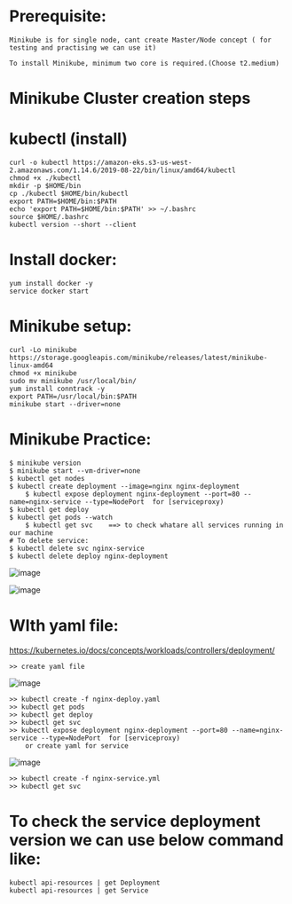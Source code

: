 # Prerequisite:

	Minikube is for single node, cant create Master/Node concept ( for testing and practising we can use it)

	To install Minikube, minimum two core is required.(Choose t2.medium)

# Minikube Cluster creation steps

# kubectl (install)
	curl -o kubectl https://amazon-eks.s3-us-west-2.amazonaws.com/1.14.6/2019-08-22/bin/linux/amd64/kubectl
	chmod +x ./kubectl
	mkdir -p $HOME/bin
	cp ./kubectl $HOME/bin/kubectl
	export PATH=$HOME/bin:$PATH
	echo 'export PATH=$HOME/bin:$PATH' >> ~/.bashrc
	source $HOME/.bashrc
	kubectl version --short --client

# Install docker:
	yum install docker -y
	service docker start

# Minikube setup:
	curl -Lo minikube https://storage.googleapis.com/minikube/releases/latest/minikube-linux-amd64
	chmod +x minikube
	sudo mv minikube /usr/local/bin/
	yum install conntrack -y
	export PATH=/usr/local/bin:$PATH
	minikube start --driver=none

# Minikube Practice:

	$ minikube version
	$ minikube start --vm-driver=none
	$ kubectl get nodes
	$ kubectl create deployment --image=nginx nginx-deployment
        $ kubectl expose deployment nginx-deployment --port=80 --name=nginx-service --type=NodePort  for [serviceproxy)
	$ kubectl get deploy
	$ kubectl get pods --watch
    	$ kubectl get svc    ==> to check whatare all services running in our machine
	# To delete service:
	$ kubectl delete svc nginx-service
	$ kubectl delete deploy nginx-deployment 
	
![image](https://user-images.githubusercontent.com/54719289/111619476-898a5a80-87dd-11eb-9acd-be5e95d820b0.png)

	
![image](https://user-images.githubusercontent.com/54719289/111618683-965a7e80-87dc-11eb-9cd2-d7bba19941a9.png)


# WIth yaml file:
https://kubernetes.io/docs/concepts/workloads/controllers/deployment/
	
	>> create yaml file
![image](https://user-images.githubusercontent.com/54719289/111621466-eedf4b00-87df-11eb-92c2-e07a8f27093e.png)

	>> kubectl create -f nginx-deploy.yaml
	>> kubectl get pods
	>> kubectl get deploy
	>> kubectl get svc 
	>> kubectl expose deployment nginx-deployment --port=80 --name=nginx-service --type=NodePort  for [serviceproxy)
        or create yaml for service
	
![image](https://user-images.githubusercontent.com/54719289/111622451-1da9f100-87e1-11eb-95db-0e991106bc69.png)
        
	>> kubectl create -f nginx-service.yml
	>> kubectl get svc
	
	
# To check the service deployment version we can use below command like:

	kubectl api-resources | get Deployment
	kubectl api-resources | get Service
	
	

		
